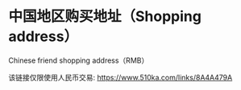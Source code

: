 # 中国地区购买地址（Shopping address）
Chinese friend shopping address（RMB）

该链接仅限使用人民币交易:
https://www.510ka.com/links/8A4A479A
